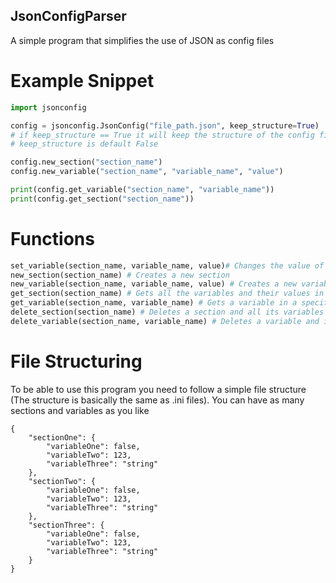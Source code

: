 ## JsonConfigParser
A simple program that simplifies the use of JSON as config files

# Example Snippet

```python
import jsonconfig

config = jsonconfig.JsonConfig("file_path.json", keep_structure=True) 
# if keep_structure == True it will keep the structure of the config file when writing to it
# keep_structure is default False

config.new_section("section_name")
config.new_variable("section_name", "variable_name", "value")

print(config.get_variable("section_name", "variable_name"))
print(config.get_section("section_name"))
```

# Functions 

```python
set_variable(section_name, variable_name, value)# Changes the value of a variable in a specified section
new_section(section_name) # Creates a new section
new_variable(section_name, variable_name, value) # Creates a new variable in a specified section
get_section(section_name) # Gets all the variables and their values in a section
get_variable(section_name, variable_name) # Gets a variable in a specified section
delete_section(section_name) # Deletes a section and all its variables and their values
delete_variable(section_name, variable_name) # Deletes a variable and its value
```

# File Structuring 

To be able to use this program you need to follow a simple file structure (The structure is basically the same as .ini files).
You can have as many sections and variables as you like

```
{
    "sectionOne": {
        "variableOne": false,
        "variableTwo": 123,
        "variableThree": "string"
    },
    "sectionTwo": {
        "variableOne": false,
        "variableTwo": 123,
        "variableThree": "string"
    },
    "sectionThree": {
        "variableOne": false,
        "variableTwo": 123,
        "variableThree": "string"
    }
}
```

